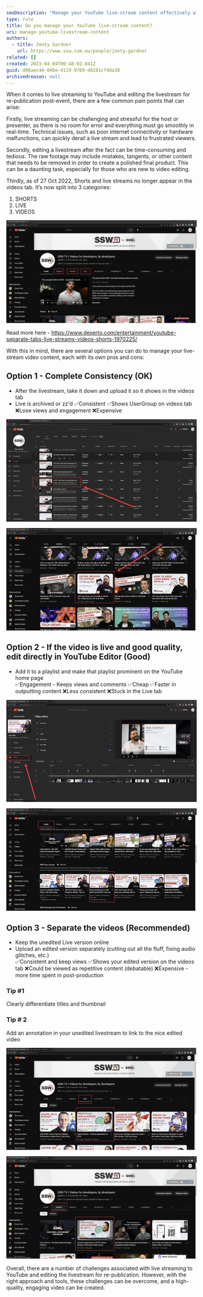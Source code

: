 ```yaml
---
seoDescription: "Manage your YouTube live-stream content effectively with our recommended approach, featuring a balance between consistency and engagement."
type: rule
title: Do you manage your YouTube live-stream content?
uri: manage-youtube-livestream-content
authors:
  - title: Jonty Gardner
    url: https://www.ssw.com.au/people/jonty-gardner
related: []
created: 2023-04-04T00:48:02.841Z
guid: d06aec44-046e-4119-9769-d8101cf4da38
archivedreason: null
---
```

When it comes to live streaming to YouTube and editing the livestream for re-publication post-event, there are a few common pain points that can arise:

Firstly, live streaming can be challenging and stressful for the host or presenter, as there is no room for error and everything must go smoothly in real-time. Technical issues, such as poor internet connectivity or hardware malfunctions, can quickly derail a live stream and lead to frustrated viewers.

Secondly, editing a livestream after the fact can be time-consuming and tedious. The raw footage may include mistakes, tangents, or other content that needs to be removed in order to create a polished final product. This can be a daunting task, especially for those who are new to video editing.

Thirdly, as of 27 Oct 2022, Shorts and live streams no longer appear in the videos tab. It’s now split into 3 categories:

1. SHORTS
2. LIVE
3. VIDEOS

![Figure: Videos, Shorts, and Live tabs on your YouTube channel](rules/manage-youtube-livestream-content/Videos-shorts-live.jpg)

Read more here - <https://www.dexerto.com/entertainment/youtube-separate-tabs-live-streams-videos-shorts-1970225/>

With this in mind, there are several options you can do to manage your live-stream video content, each with its own pros and cons:

## Option 1 - Complete Consistency (OK)

* After the livestream, take it down and upload it so it shows in the videos tab
* Live is archived or zz'd
  ✅Consistent
  ✅Shows UserGroup on videos tab
  ❌Lose views and engagement
  ❌Expensive

![Figure:zz'd LIVE version](rules/manage-youtube-livestream-content/Live-backend.jpg)

![Figure: Edited version uploaded showing in Videos Tab](rules/manage-youtube-livestream-content/Videos-frontend.jpg)

## Option 2 - If the video is live and good quality, edit directly in YouTube Editor (Good)

* Add it to a playlist and make that playlist prominent on the YouTube home page\
  ✅Engagement - Keeps views and comments
  ✅Cheap
  ✅Faster in outputting content
  ❌Less consistent
  ❌Stuck in the Live tab

![Figure: YouTube Editor](rules/manage-youtube-livestream-content/YT-Editor.jpg)

![Figure: Homepage | Playlist](rules/manage-youtube-livestream-content/Live-on-the-Home-Page.jpg)

## Option 3 - Separate the videos (Recommended)

* Keep the unedited Live version online
* Upload an edited version separately (cutting out all the fluff, fixing audio glitches, etc.)\
  ✅Consistent and keep views
  ✅Shows your edited version on the videos tab
  ❌Could be viewed as repetitive content (debatable)
  ❌Expensive - more time spent in post-production

### Tip #1

Clearly differentiate titles and thumbnail

### Tip # 2

Add an annotation in your unedited livestream to link to the nice edited video

![Figure: LIVE Version](rules/manage-youtube-livestream-content/Live-Tab.jpg)

![Figure: Edited version showing in Video Tab](rules/manage-youtube-livestream-content/Videos-Tab.jpg)

Overall, there are a number of challenges associated with live streaming to YouTube and editing the livestream for re-publication. However, with the right approach and tools, these challenges can be overcome, and a high-quality, engaging video can be created.
